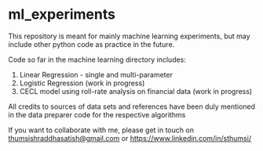 # ml_experiments
This repository is meant for mainly machine learning experiments, but may include other python code as practice in the future. 

Code so far in the machine learning directory includes:
1. Linear Regression - single and multi-parameter
2. Logistic Regression (work in progress)
3. CECL model using roll-rate analysis on financial data (work in progress)

All credits to sources of data sets and references have been duly mentioned in the data preparer code for the respective algorithms

If you want to collaborate with me, please get in touch on thumsishraddhasatish@gmail.com or https://www.linkedin.com/in/sthumsi/


